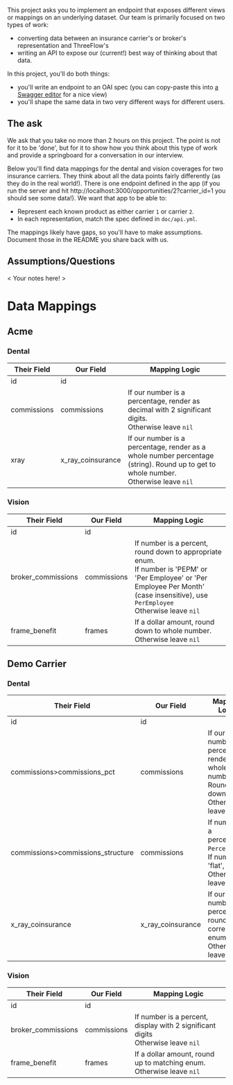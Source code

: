 This project asks you to implement an endpoint that exposes different views or mappings on an underlying dataset. Our team is primarily focused on two types of work:
* converting data between an insurance carrier's or broker's representation and ThreeFlow's
* writing an API to expose our (current!) best way of thinking about that data.

In this project, you'll do both things:
* you'll write an endpoint to an OAI spec (you can copy-paste this into [a Swagger editor](https://editor-next.swagger.io/) for a nice view)
* you'll shape the same data in two very different ways for different users.

## The ask

We ask that you take no more than 2 hours on this project. The point is not for it to be 'done', but for it to show how you think about this type of work and provide a springboard for a conversation in our interview.

Below you'll find data mappings for the dental and vision coverages for two insurance carriers. They think about all the data points fairly differently (as they do in the real world!). There is one endpoint defined in the app (if you run the server and hit http://localhost:3000/opportunities/2?carrier_id=1 you should see some data!). We want that app to be able to:
* Represent each known product as either carrier `1` or carrier `2`.
* In each representation, match the spec defined in `doc/api.yml`.

The mappings likely have gaps, so you'll have to make assumptions. Document those in the README you share back with us.

## Assumptions/Questions

< Your notes here! >
# Data Mappings

## Acme

### Dental

| Their Field | Our Field         | Mapping Logic                                                                                                                           |
| ----------- | ----------------- | --------------------------------------------------------------------------------------------------------------------------------------- |
| id          | id                |                                                                                                                                         |
| commissions | commissions       | If our number is a percentage, render as decimal with 2 significant digits. <br/>Otherwise leave `nil`                                  |
| xray        | x_ray_coinsurance | If our number is a percentage, render as a whole number percentage (string). Round up to get to whole number.<br/>Otherwise leave `nil` |

### Vision

| Their Field        | Our Field   | Mapping Logic                                                                                                                                                                                 |
| ------------------ | ----------- | --------------------------------------------------------------------------------------------------------------------------------------------------------------------------------------------- |
| id                 | id          |                                                                                                                                                                                               |
| broker_commissions | commissions | If number is a percent, round down to appropriate enum.<br/>If number is 'PEPM' or 'Per Employee' or 'Per Employee Per Month' (case insensitive), use `PerEmployee`<br/>Otherwise leave `nil` |
| frame_benefit      | frames      | If a dollar amount, round down to whole number.<br/>Otherwise leave `nil`                                                                                                                     |

## Demo Carrier
### Dental

| Their Field                       | Our Field         | Mapping Logic                                                                                    |
| --------------------------------- | ----------------- | ------------------------------------------------------------------------------------------------ |
| id                                | id                |                                                                                                  |
| commissions>commissions_pct       | commissions       | If our number is a percentage, render as whole number. Round down. <br/>Otherwise leave `nil`    |
| commissions>commissions_structure | commissions       | If number is a percentage, `Percent`.<br/>If number is 'flat', `Flat`.<br/>Otherwise leave `nil` |
| x_ray_coinsurance                 | x_ray_coinsurance | If our number is a percentage, round up to correct enum.<br/>Otherwise leave `nil`               |

### Vision

| Their Field        | Our Field   | Mapping Logic                                                                       |
| ------------------ | ----------- | ----------------------------------------------------------------------------------- |
| id                 | id          |                                                                                     |
| broker_commissions | commissions | If number is a percent, display with 2 significant digits<br/>Otherwise leave `nil` |
| frame_benefit      | frames      | If a dollar amount, round up to matching enum.<br/>Otherwise leave `nil`            |

